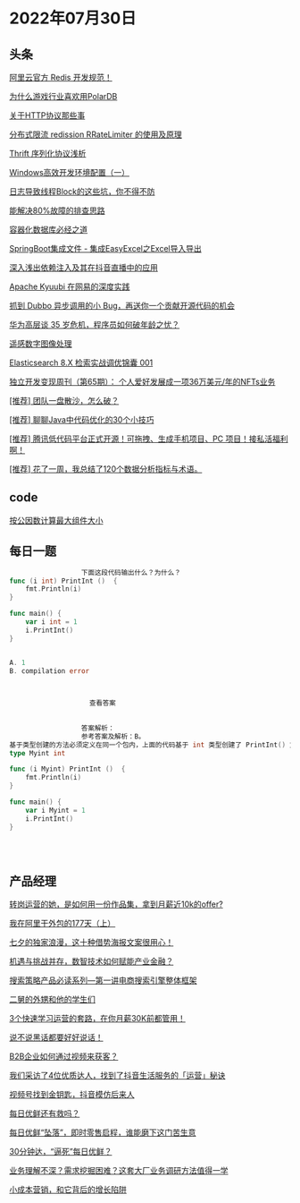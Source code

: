 # 2022年07月30日
## 头条

[阿里云官方 Redis 开发规范！](https://toutiao.io/k/2fqcbfi)

[为什么游戏行业喜欢用PolarDB](https://toutiao.io/k/ligtpt2)

[关于HTTP协议那些事](https://toutiao.io/k/xvdtkbe)

[分布式限流 redission RRateLimiter 的使用及原理](https://toutiao.io/k/8i1fczy)

[Thrift 序列化协议浅析](https://toutiao.io/k/v6esqht)

[Windows高效开发环境配置（一）](https://toutiao.io/k/ys0a2gj)

[日志导致线程Block的这些坑，你不得不防](https://toutiao.io/k/eakgqf8)

[能解决80%故障的排查思路](https://toutiao.io/k/u2abekn)

[容器化数据库必经之道](https://toutiao.io/k/n9e0c68)

[SpringBoot集成文件 - 集成EasyExcel之Excel导入导出](https://toutiao.io/k/q2xy3gi)

[深入浅出依赖注入及其在抖音直播中的应用](https://toutiao.io/k/mwjnolz)

[Apache Kyuubi 在网易的深度实践](https://toutiao.io/k/zxn5mre)

[抓到 Dubbo 异步调用的小 Bug，再送你一个贡献开源代码的机会](https://toutiao.io/k/x4s87o2)

[华为高层谈 35 岁危机，程序员如何破年龄之忧？](https://toutiao.io/k/zyd3vaz)

[遥感数字图像处理](https://toutiao.io/k/f2pdq3k)

[Elasticsearch 8.X 检索实战调优锦囊 001](https://toutiao.io/k/qn5vaq9)

[独立开发变现周刊（第65期）： 个人爱好发展成一项36万美元/年的NFTs业务](https://toutiao.io/k/81ri5lv)

[[推荐] 团队一盘散沙，怎么破？](https://toutiao.io/k/kdzpdh5)

[[推荐] 聊聊Java中代码优化的30个小技巧](https://toutiao.io/k/jv8g1r6)

[[推荐] 腾讯低代码平台正式开源！可拖拽、生成手机项目、PC 项目！接私活福利啊！](https://toutiao.io/k/8oqx21m)

[[推荐] 花了一周，我总结了120个数据分析指标与术语。](https://toutiao.io/k/9pzybmk)



## code

[按公因数计算最大组件大小](https://leetcode.cn/problems/largest-component-size-by-common-factor)



## 每日一题

```go
                  下面这段代码输出什么？为什么？
func (i int) PrintInt ()  {
	fmt.Println(i)
}

func main() {
	var i int = 1
	i.PrintInt()
}


A. 1
B. compilation error


                  
                    查看答案
                  
                
                  答案解析：
                  参考答案及解析：B。
基于类型创建的方法必须定义在同一个包内，上面的代码基于 int 类型创建了 PrintInt() 方法，由于 int 类型和方法 PrintInt() 定义在不同的包内，所以编译出错。解决的办法可以定义一种新的类型：
type Myint int

func (i Myint) PrintInt ()  {
	fmt.Println(i)
}

func main() {
	var i Myint = 1
	i.PrintInt()
}


                
```


## 产品经理

[转岗运营的她，是如何用一份作品集，拿到月薪近10k的offer?](https://www.woshipm.com/online/5526698.html)

[我在阿里干外包的177天（上）](https://www.woshipm.com/it/5546011.html)

[七夕的独家浪漫，这十种借势海报文案很用心！](https://www.woshipm.com/copy/5542985.html)

[机遇与挑战并存，数智技术如何赋能产业金融？](https://www.woshipm.com/it/5538196.html)

[搜索策略产品必读系列—第一讲电商搜索引擎整体框架](https://www.woshipm.com/pmd/5544514.html)

[二舅的外甥和他的学生们](https://www.woshipm.com/it/5545581.html)

[3个快速学习运营的套路，在你月薪30K前都管用！](https://www.woshipm.com/open/5545547.html)

[说不说黑话都要好好说话！](https://www.woshipm.com/zhichang/5545266.html)

[B2B企业如何通过视频来获客？](https://www.woshipm.com/marketing/5544342.html)

[我们采访了4位优质达人，找到了抖音生活服务的「运营」秘诀](https://www.woshipm.com/operate/5544269.html)

[视频号找到金钥匙，抖音模仿后来人](https://www.woshipm.com/it/5545141.html)

[每日优鲜还有救吗？](https://www.woshipm.com/it/5544973.html)

[每日优鲜“坠落”，即时零售启程，谁能磨下这门苦生意](https://www.woshipm.com/it/5544645.html)

[30分钟达，“逼死”每日优鲜？](https://www.woshipm.com/it/5545003.html)

[业务理解不深？需求挖掘困难？这套大厂业务调研方法值得一学](https://www.woshipm.com/open/5545156.html)

[小成本营销，和它背后的增长陷阱](https://www.woshipm.com/marketing/5543865.html)


